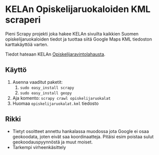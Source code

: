 KELAn Opiskelijaruokaloiden KML scraperi
========================================
Pieni Scrapy projekti joka hakee KELAn sivuilta kaikkien Suomen opiskelijaruokaloiden tiedot ja tuottaa siitä Google Maps KML tiedoston karttakäyttöä varten.

Tiedot hateaan KELAn [Opiskelijaravintolahausta](http://www.kela.fi/in/internet/suomi.nsf/alias/suo00000000?Open&pal=http://asiointi.kela.fi/opruoka_app/OpruokaApplication).

Käyttö
------
1. Asenna vaaditut paketit:
	1. `sudo easy_install scrapy`
	2. `sudo easy_install geopy`
2. Aja komento: `scrapy crawl opiskelijaruokalat`
3. Huomaa `opiskelijaruokalat.kml` tiedosto

Rikki
-----
* Tietyt osoitteet annettu hankalassa muodossa jota Google ei osaa geokoodata, joten eivät saa koordinaatteja. Pitäisi esim poistaa sulut geokoodauspyynnöstä ja muut moiset.
* Tarkempi virheenkäsittely
